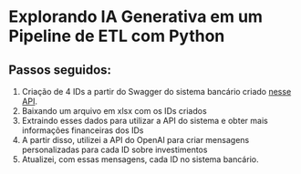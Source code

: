 # Explorando IA Generativa em um Pipeline de ETL com Python

## Passos seguidos:
1) Criação de 4 IDs a partir do Swagger do sistema bancário criado [nesse API](https://github.com/digitalinnovationone/santander-dev-week-2023-api).
2) Baixando um arquivo em xlsx com os IDs criados
3) Extraindo esses dados para utilizar a API do sistema e obter mais informações financeiras dos IDs
4) A partir disso, utilizei a API do OpenAI para criar mensagens personalizadas para cada ID sobre investimentos
5) Atualizei, com essas mensagens, cada ID no sistema bancário.
